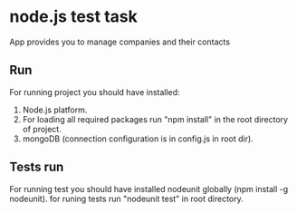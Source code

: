 node.js test task
=================

App provides you to manage companies and their contacts


Run
---

For running project you should have installed:

1. Node.js platform.
2. For loading all required packages run "npm install" in the root directory of project.
3. mongoDB (connection configuration is in config.js in root dir).


Tests run
---------

For running test you should have installed nodeunit globally (npm install -g nodeunit).
for runing tests run "nodeunit test" in root directory.